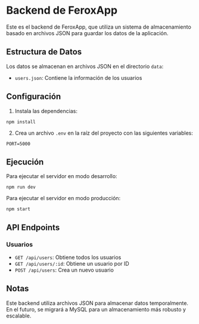 # Backend de FeroxApp

Este es el backend de FeroxApp, que utiliza un sistema de almacenamiento basado en archivos JSON para guardar los datos de la aplicación.

## Estructura de Datos

Los datos se almacenan en archivos JSON en el directorio `data`:
- `users.json`: Contiene la información de los usuarios

## Configuración

1. Instala las dependencias:
```
npm install
```

2. Crea un archivo `.env` en la raíz del proyecto con las siguientes variables:
```
PORT=5000
```

## Ejecución

Para ejecutar el servidor en modo desarrollo:
```
npm run dev
```

Para ejecutar el servidor en modo producción:
```
npm start
```

## API Endpoints

### Usuarios

- `GET /api/users`: Obtiene todos los usuarios
- `GET /api/users/:id`: Obtiene un usuario por ID
- `POST /api/users`: Crea un nuevo usuario

## Notas

Este backend utiliza archivos JSON para almacenar datos temporalmente. En el futuro, se migrará a MySQL para un almacenamiento más robusto y escalable. 